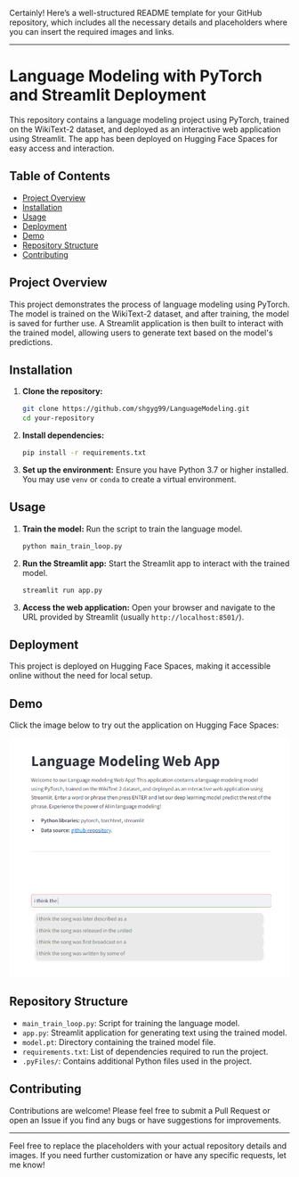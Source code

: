 Certainly! Here’s a well-structured README template for your GitHub repository, which includes all the necessary details and placeholders where you can insert the required images and links.

---

# Language Modeling with PyTorch and Streamlit Deployment

This repository contains a language modeling project using PyTorch, trained on the WikiText-2 dataset, and deployed as an interactive web application using Streamlit. The app has been deployed on Hugging Face Spaces for easy access and interaction.

## Table of Contents
- [Project Overview](#project-overview)
- [Installation](#installation)
- [Usage](#usage)
- [Deployment](#deployment)
- [Demo](#demo)
- [Repository Structure](#repository-structure)
- [Contributing](#contributing)

## Project Overview

This project demonstrates the process of language modeling using PyTorch. The model is trained on the WikiText-2 dataset, and after training, the model is saved for further use. A Streamlit application is then built to interact with the trained model, allowing users to generate text based on the model's predictions.

## Installation

1. **Clone the repository:**
    ```bash
    git clone https://github.com/shgyg99/LanguageModeling.git
    cd your-repository
    ```

2. **Install dependencies:**
    ```bash
    pip install -r requirements.txt
    ```

3. **Set up the environment:**
    Ensure you have Python 3.7 or higher installed. You may use `venv` or `conda` to create a virtual environment.

## Usage

1. **Train the model:**
    Run the script to train the language model.
    ```bash
    python main_train_loop.py
    ```

2. **Run the Streamlit app:**
    Start the Streamlit app to interact with the trained model.
    ```bash
    streamlit run app.py
    ```

3. **Access the web application:**
    Open your browser and navigate to the URL provided by Streamlit (usually `http://localhost:8501/`).

## Deployment

This project is deployed on Hugging Face Spaces, making it accessible online without the need for local setup.

## Demo

Click the image below to try out the application on Hugging Face Spaces:

[![Hugging Face Spaces](https://raw.githubusercontent.com/shgyg99/LanguageModeling/main/Screenshot%202024-09-01%20163349.png)]([insert-hugging-face-spaces-link-here](https://shgyg99-languagemodeling.hf.space))

## Repository Structure

- `main_train_loop.py`: Script for training the language model.
- `app.py`: Streamlit application for generating text using the trained model.
- `model.pt`: Directory containing the trained model file.
- `requirements.txt`: List of dependencies required to run the project.
- `.pyFiles/`: Contains additional Python files used in the project.

## Contributing

Contributions are welcome! Please feel free to submit a Pull Request or open an Issue if you find any bugs or have suggestions for improvements.

----------------

Feel free to replace the placeholders with your actual repository details and images. If you need further customization or have any specific requests, let me know!
